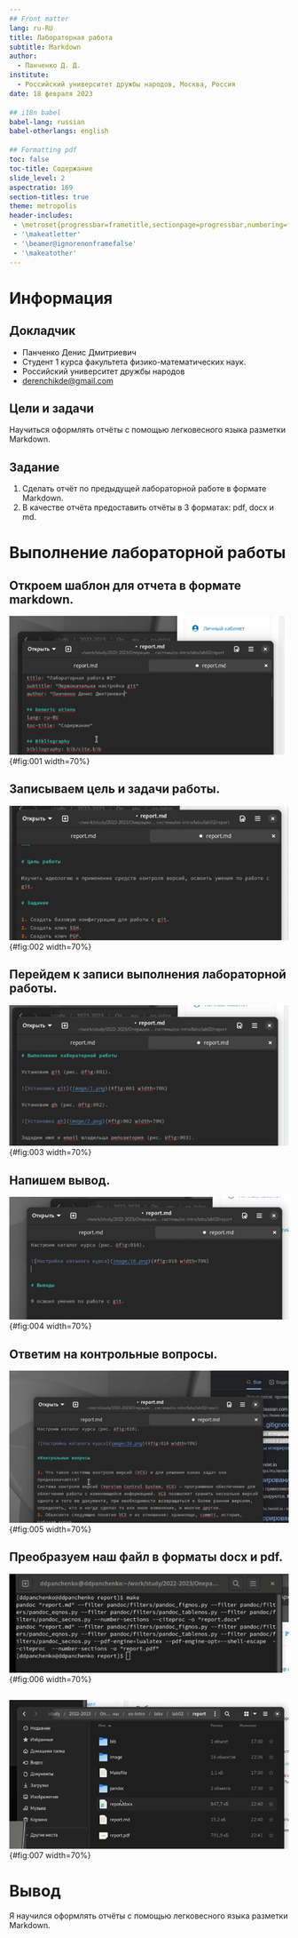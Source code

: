 ```yaml
---
## Front matter
lang: ru-RU
title: Лабораторная работа 
subtitle: Markdown
author:
  - Панченко Д. Д.
institute:
  - Российский университет дружбы народов, Москва, Россия
date: 18 февраля 2023

## i18n babel
babel-lang: russian
babel-otherlangs: english

## Formatting pdf
toc: false
toc-title: Содержание
slide_level: 2
aspectratio: 169
section-titles: true
theme: metropolis
header-includes:
 - \metroset{progressbar=frametitle,sectionpage=progressbar,numbering=fraction}
 - '\makeatletter'
 - '\beamer@ignorenonframefalse'
 - '\makeatother'
---
```


# Информация

## Докладчик

  * Панченко Денис Дмитриевич
  * Студент 1 курса факультета физико-математических наук.
  * Российский университет дружбы народов
  * [derenchikde@gmail.com](mailto:derenchikde@gmail.com)

## Цели и задачи

Научиться оформлять отчёты с помощью легковесного языка разметки Markdown.

## Задание

1. Сделать отчёт по предыдущей лабораторной работе в формате Markdown.
2. В качестве отчёта предоставить отчёты в 3 форматах: pdf, docx и md.

# Выполнение лабораторной работы

## Откроем шаблон для отчета в формате markdown.

![Шаблон](image/1.png){#fig:001 width=70%}

## Записываем цель и задачи работы.

![Цели и задачи](image/2.png){#fig:002 width=70%}

## Перейдем к записи выполнения лабораторной работы.

![Выполнение](image/3.png){#fig:003 width=70%}

## Напишем вывод.

![Вывод](image/4.png){#fig:004 width=70%}

## Ответим на контрольные вопросы.

![Вопросы](image/5.png){#fig:005 width=70%}

## Преобразуем наш файл в форматы docx и pdf.

![Преобразование](image/6.png){#fig:006 width=70%}

##

![Файлы в других форматах](image/7.png){#fig:007 width=70%}

# Вывод

Я научился оформлять отчёты с помощью легковесного языка разметки Markdown.
